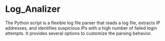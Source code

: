 # Log_Analizer
The Python script is a flexible log file parser that reads a log file, extracts IP addresses, and identifies suspicious IPs with a high number of failed login attempts. It provides several options to customize the parsing behavior.

